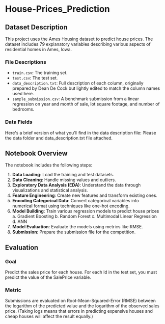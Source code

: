 # House-Prices_Prediction

## Dataset Description
This project uses the Ames Housing dataset to predict house prices. The dataset includes 79 explanatory variables describing various aspects of residential homes in Ames, Iowa.

### File Descriptions
- `train.csv`: The training set.
- `test.csv`: The test set.
- `data_description.txt`: Full description of each column, originally prepared by Dean De Cock but lightly edited to match the column names used here.
- `sample_submission.csv`: A benchmark submission from a linear regression on year and month of sale, lot square footage, and number of bedrooms.

### Data Fields
Here's a brief version of what you'll find in the data description file: Please the data folder and data_description.txt file attached.

## Notebook Overview
The notebook includes the following steps:

1. **Data Loading**: Load the training and test datasets.
2. **Data Cleaning**: Handle missing values and outliers.
3. **Exploratory Data Analysis (EDA)**: Understand the data through visualizations and statistical analysis.
4. **Feature Engineering**: Create new features and transform existing ones.
5. **Encoding Categorical Data**: Convert categorical variables into numerical format using techniques like one-hot encoding.
6. **Model Building**: Train various regression models to predict house prices
    a. Gradient Boosting 
    b. Random Forest
    c. Multimodal Linear Regression
    d. ANN 
7. **Model Evaluation**: Evaluate the models using metrics like RMSE.
8. **Submission**: Prepare the submission file for the competition.

## Evaluation
### Goal
Predict the sales price for each house. For each Id in the test set, you must predict the value of the SalePrice variable.

### Metric
Submissions are evaluated on Root-Mean-Squared-Error (RMSE) between the logarithm of the predicted value and the logarithm of the observed sales price. (Taking logs means that errors in predicting expensive houses and cheap houses will affect the result equally.)
